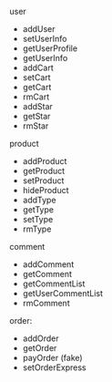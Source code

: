 user
- addUser
- setUserInfo
- getUserProfile
- getUserInfo
- addCart
- setCart
- getCart
- rmCart
- addStar
- getStar
- rmStar

product
- addProduct
- getProduct
- setProduct
- hideProduct
- addType
- getType
- setType
- rmType

comment
- addComment
- getComment
- getCommentList
- getUserCommentList
- rmComment

order:
- addOrder
- getOrder
- payOrder (fake)
- setOrderExpress